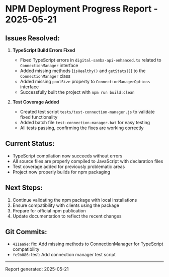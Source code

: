 # NPM Deployment Progress Report - 2025-05-21

## Issues Resolved:
1. **TypeScript Build Errors Fixed**
   - Fixed TypeScript errors in `digital-samba-api-enhanced.ts` related to `ConnectionManager` interface
   - Added missing methods (`isHealthy()` and `getStats()`) to the `ConnectionManager` class
   - Added missing `poolSize` property to `ConnectionManagerOptions` interface
   - Successfully built the project with `npm run build:clean`

2. **Test Coverage Added**
   - Created test script `tests/test-connection-manager.js` to validate fixed functionality
   - Added batch file `test-connection-manager.bat` for easy testing
   - All tests passing, confirming the fixes are working correctly

## Current Status:
- TypeScript compilation now succeeds without errors
- All source files are properly compiled to JavaScript with declaration files
- Test coverage added for previously problematic areas
- Project now properly builds for npm packaging

## Next Steps:
1. Continue validating the npm package with local installations
2. Ensure compatibility with clients using the package
3. Prepare for official npm publication
4. Update documentation to reflect the recent changes

## Git Commits:
- `411aa9e`: fix: Add missing methods to ConnectionManager for TypeScript compatibility
- `fe9b086`: test: Add connection manager test script

---
Report generated: 2025-05-21
